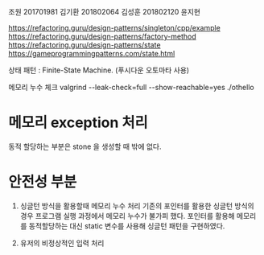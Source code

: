 조원
    201701981 김기환
    201802064 김성훈
    201802120 윤지현

https://refactoring.guru/design-patterns/singleton/cpp/example
https://refactoring.guru/design-patterns/factory-method
https://refactoring.guru/design-patterns/state
https://gameprogrammingpatterns.com/state.html

상태 패턴 :  Finite-State Machine. (푸시다운 오토마타 사용)

메모리 누수 체크
valgrind --leak-check=full --show-reachable=yes ./othello


# 메모리 exception 처리

동적 할당하는 부분은 stone 을 생성할 때 밖에 없다.



# 안전성 부분

1. 싱글턴 방식을 활용할때 메모리 누수 처리
    기존의 포인터를 활용한 싱글턴 방식의 경우 프로그램 실행 과정에서 메모리 누수가 불가피 했다.
    포인터를 활용해 메모리를 동적할당하는 대신 static 변수를 사용해 싱글턴 패턴을 구현하였다.

2. 유저의 비정상적인 입력 처리